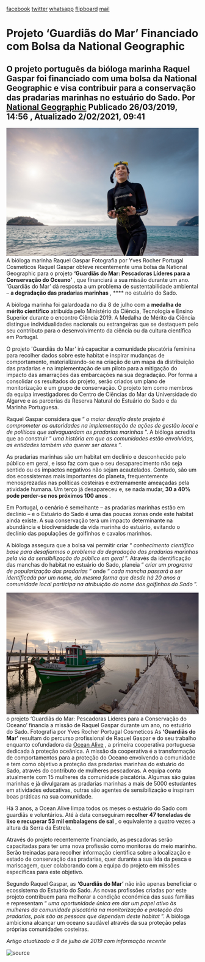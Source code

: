 [facebook](https://www.facebook.com/sharer/sharer.php?u=https%3A%2F%2Fwww.natgeo.pt%2Fmeio-ambiente%2F2019%2F03%2Fprojeto-guardias-do-mar-financiado-com-bolsa-da-national-geographic) [twitter](https://twitter.com/share?url=https%3A%2F%2Fwww.natgeo.pt%2Fmeio-ambiente%2F2019%2F03%2Fprojeto-guardias-do-mar-financiado-com-bolsa-da-national-geographic&via=natgeo&text=Projeto%20%E2%80%98Guardi%C3%A3s%20do%20Mar%E2%80%99%20Financiado%20com%20Bolsa%20da%20National%20Geographic) [whatsapp](https://web.whatsapp.com/send?text=https%3A%2F%2Fwww.natgeo.pt%2Fmeio-ambiente%2F2019%2F03%2Fprojeto-guardias-do-mar-financiado-com-bolsa-da-national-geographic) [flipboard](https://share.flipboard.com/bookmarklet/popout?v=2&title=Projeto%20%E2%80%98Guardi%C3%A3s%20do%20Mar%E2%80%99%20Financiado%20com%20Bolsa%20da%20National%20Geographic&url=https%3A%2F%2Fwww.natgeo.pt%2Fmeio-ambiente%2F2019%2F03%2Fprojeto-guardias-do-mar-financiado-com-bolsa-da-national-geographic) [mail](mailto:?subject=NatGeo&body=https%3A%2F%2Fwww.natgeo.pt%2Fmeio-ambiente%2F2019%2F03%2Fprojeto-guardias-do-mar-financiado-com-bolsa-da-national-geographic%20-%20Projeto%20%E2%80%98Guardi%C3%A3s%20do%20Mar%E2%80%99%20Financiado%20com%20Bolsa%20da%20National%20Geographic) 
# Projeto ‘Guardiãs do Mar’ Financiado com Bolsa da National Geographic 
## O projeto português da bióloga marinha Raquel Gaspar foi financiado com uma bolsa da National Geographic e visa contribuir para a conservação das pradarias marinhas no estuário do Sado. Por [National Geographic](https://www.natgeo.pt/autor/national-geographic) Publicado 26/03/2019, 14:56 , Atualizado 2/02/2021, 09:41 
![A bióloga marinha Raquel Gaspar](img/files_styles_image_00_public_raquel_0gaspar_0_0ocean_0alive_01.jpg)
A bióloga marinha Raquel Gaspar Fotografia por Yves Rocher Portugal Cosmeticos Raquel Gaspar obteve recentemente uma bolsa da National Geographic para o projeto **‘Guardiãs do Mar: Pescadoras Líderes para a Conservação do Oceano’** , que financiará a sua missão durante um ano. ‘Guardiãs do Mar’ dá resposta a um problema de sustentabilidade ambiental – **a degradação das pradarias marinhas** , **** no estuário do Sado. 

A bióloga marinha foi galardoada no dia 8 de julho com a **medalha de mérito científico** atribuída pelo Ministério da Ciência, Tecnologia e Ensino Superior durante o encontro Ciência 2019. A Medalha de Mérito da Ciência distingue individualidades nacionais ou estrangeiras que se destaquem pelo seu contributo para o desenvolvimento da ciência ou da cultura científica em Portugal. 

O projeto 'Guardiãs do Mar' irá capacitar a comunidade piscatória feminina para recolher dados sobre este habitat e inspirar mudanças de comportamento, materializando-se na criação de um mapa da distribuição das pradarias e na implementação de um piloto para a mitigação do impacto das amarrações das embarcações na sua degradação. Por forma a consolidar os resultados do projeto, serão criados um plano de monitorização e um grupo de conservação. O projeto tem como membros da equipa investigadores do Centro de Ciências do Mar da Universidade do Algarve e as parcerias da Reserva Natural do Estuário do Sado e da Marinha Portuguesa. 

Raquel Gaspar considera que “ _o maior desafio deste projeto é comprometer as autoridades na implementação de ações de gestão local e de políticas que salvaguardam as pradarias marinhas_ ”. A bióloga acredita que ao construir “ _uma história em que as comunidades estão envolvidas, as entidades também vão querer ser atores_ ”. 

As pradarias marinhas são um habitat em declínio e desconhecido pelo público em geral, e isso faz com que o seu desaparecimento não seja sentido ou os impactos negativos não sejam acautelados. Contudo, são um dos ecossistemas mais importantes do planeta, frequentemente menosprezadas nas políticas costeiras e extremamente ameaçadas pela atividade humana. Um terço já desapareceu e, se nada mudar, **30 a 40% pode perder-se nos próximos 100 anos** . 

Em Portugal, o cenário é semelhante – as pradarias marinhas estão em declínio – e o Estuário do Sado é uma das poucas zonas onde este habitat ainda existe. A sua conservação terá um impacto determinante na abundância e biodiversidade da vida marinha do estuário, evitando o declínio das populações de golfinhos e cavalos marinhos. 

A bióloga assegura que a bolsa vai permitir criar “ _conhecimento científico base para desafiarmos o problema da degradação das pradarias marinhas pela via da sensibilização do público em geral_ ”. Através da identificação das manchas do habitat no estuário do Sado, planeia “ _criar um programa de popularização das pradarias_ ” onde “ _cada mancha passará a ser identificada por um nome, da mesma forma que desde há 20 anos a comunidade local participa na atribuição do nome dos golfinhos do Sado_ ”. 

![o projeto ‘Guardiãs do Mar: Pescadoras Líderes para a Conservação do Oceano’ financia a missão de ...](img/files_styles_image_00_public_raquel_0gaspar_0_0ocean_0alive_0_0_large.jpg)
o projeto ‘Guardiãs do Mar: Pescadoras Líderes para a Conservação do Oceano’ financia a missão de Raquel Gaspar durante um ano, no estuário do Sado. Fotografia por Yves Rocher Portugal Cosmeticos As **‘Guardiãs do Mar’** resultam do percurso profissional de Raquel Gaspar e do seu trabalho enquanto cofundadora da [Ocean Alive](https://www.ocean-alive.org/) , a primeira cooperativa portuguesa dedicada à proteção oceânica. A missão da cooperativa é a transformação de comportamentos para a proteção do Oceano envolvendo a comunidade e tem como objetivo a proteção das pradarias marinhas do estuário do Sado, através do contributo de mulheres pescadoras. A equipa conta atualmente com 15 mulheres da comunidade piscatória. Algumas são guias marinhas e já divulgaram as pradarias marinhas a mais de 5000 estudantes em atividades educativas, outras são agentes de sensibilização e inspiram boas práticas na sua comunidade. 

Há 3 anos, a Ocean Alive limpa todos os meses o estuário do Sado com guardiãs e voluntários. Até à data conseguiram **recolher 47 toneladas de lixo e recuperar 53 mil embalagens de sal** , o equivalente a quatro vezes a altura da Serra da Estrela. 

Através do projeto recentemente financiado, as pescadoras serão capacitadas para ter uma nova profissão como monitoras do meio marinho. Serão treinadas para recolher informação científica sobre a localização e estado de conservação das pradarias, quer durante a sua lida da pesca e mariscagem, quer colaborando com a equipa do projeto em missões específicas para este objetivo. 

Segundo Raquel Gaspar, as **‘Guardiãs do Mar’** não irão apenas beneficiar o ecossistema do Estuário do Sado. As novas profissões criadas por este projeto contribuem para melhorar a condição económica das suas famílias e representam “ _uma oportunidade única em dar um papel ativo às mulheres da comunidade piscatória na monitorização e proteção das pradarias, pois são as pessoas que dependem deste habitat_ ”. A bióloga ambiciona alcançar um oceano saudável através da sua proteção pelas próprias comunidades costeiras. 

_Artigo atualizado a 9 de julho de 2019 com informação recente_ 



![source](https://www.natgeo.pt/meio-ambiente/2019/03/projeto-guardias-do-mar-financiado-com-bolsa-da-national-geographic)